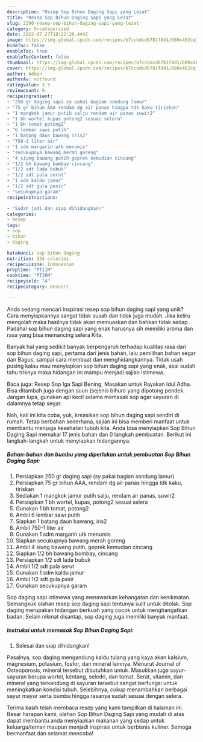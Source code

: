 ```yaml
---
description: "Resep Sop Bihun Daging Sapi yang Lezat"
title: "Resep Sop Bihun Daging Sapi yang Lezat"
slug: 2390-resep-sop-bihun-daging-sapi-yang-lezat
category: Uncategorized
date: 2022-07-27T18:22:26.444Z
image: https://img-global.cpcdn.com/recipes/b7ccbdcd6781f8d1/680x482cq70/sop-bihun-daging-sapi-foto-resep-utama.jpg
hideToc: false
enableToc: true
enableTocContent: false
thumbnail: https://img-global.cpcdn.com/recipes/b7ccbdcd6781f8d1/680x482cq70/sop-bihun-daging-sapi-foto-resep-utama.jpg
cover: https://img-global.cpcdn.com/recipes/b7ccbdcd6781f8d1/680x482cq70/sop-bihun-daging-sapi-foto-resep-utama.jpg
author: Admin
authorAv: notfound
ratingvalue: 3.5
reviewcount: 9
recipeingredient:
- "250 gr daging sapi sy pakai bagian sandung lamur"
- "75 gr bihun AAA rendam dg air panas hingga tdk kaku tiriskan"
- "1 mangkok jamur putih salju rendam air panas suwir2"
- "1 bh wortel kupas potong2 sesuai selera"
- "1 bh tomat potong2"
- "6 lembar sawi putih"
- "1 batang daun bawang iris2"
- "750-1 liter air"
- "1 sdm margarin utk menumis"
- "secukupnya bawang merah goreng"
- "4 siung bawang putih geprek kemudian cincang"
- "1/2 bh bawang bombay cincang"
- "1/2 sdt lada bubuk"
- "1/2 sdt pala serut"
- "1 sdm kaldu jamur"
- "1/2 sdt gula pasir"
- "secukupnya garam"
recipeinstructions:

- "Sudah jadi dan siap dihidangkan!"
categories:
- Resep
tags:
- sop
- bihun
- daging

katakunci: sop bihun daging 
nutrition: 234 calories
recipecuisine: Indonesian
preptime: "PT11M"
cooktime: "PT30M"
recipeyield: "4"
recipecategory: Dessert

---
```





Anda sedang mencari inspirasi resep sop bihun daging sapi yang unik? Cara menyiapkannya sangat tidak susah dan tidak juga mudah. Jika keliru mengolah maka hasilnya tidak akan memuaskan dan bahkan tidak sedap. Padahal sop bihun daging sapi yang enak harusnya sih memiliki aroma dan rasa yang bisa memancing selera Kita.





Banyak hal yang sedikit banyak berpengaruh terhadap kualitas rasa dari sop bihun daging sapi, pertama dari jenis bahan, lalu pemilihan bahan segar dan Bagus, sampai cara membuat dan menghidangkannya. Tidak usah pusing kalau mau menyiapkan sop bihun daging sapi yang enak,      asal sudah tahu triknya maka hidangan ini mampu menjadi sajian istimewa.














Baca juga: Resep Sop Iga Sapi Bening, Masakan untuk Rayakan Idul Adha. Bisa ditambah juga dengan suun (sejenis bihun) yang dipotong pendek. Jangan lupa, gunakan api kecil selama memasak sop agar sayuran di dalamnya tetap segar.






Nah, kali ini kita coba, yuk, kreasikan sop bihun daging sapi sendiri di rumah. Tetap berbahan sederhana, sajian ini bisa memberi manfaat untuk membantu menjaga kesehatan tubuh kita. Anda bisa menyiapkan Sop Bihun Daging Sapi memakai 17 jenis bahan dan 0 langkah pembuatan. Berikut ini langkah-langkah untuk menyiapkan hidangannya.

<!--inarticleads1-->

##### Bahan-bahan dan bumbu yang diperlukan untuk pembuatan Sop Bihun Daging Sapi:

1. Persiapkan 250 gr daging sapi (sy pakai bagian sandung lamur)
1. Persiapkan 75 gr bihun AAA, rendam dg air panas hingga tdk kaku, tiriskan
1. Sediakan 1 mangkok jamur putih salju, rendam air panas, suwir2
1. Persiapkan 1 bh wortel, kupas, potong2 sesuai selera
1. Gunakan 1 bh tomat, potong2
1. Ambil 6 lembar sawi putih
1. Siapkan 1 batang daun bawang, iris2
1. Ambil 750-1 liter air
1. Gunakan 1 sdm margarin utk menumis
1. Siapkan secukupnya bawang merah goreng
1. Ambil 4 siung bawang putih, geprek kemudian cincang
1. Siapkan 1/2 bh bawang bombay, cincang
1. Persiapkan 1/2 sdt lada bubuk
1. Ambil 1/2 sdt pala serut
1. Gunakan 1 sdm kaldu jamur
1. Ambil 1/2 sdt gula pasir
1. Gunakan secukupnya garam


Sop daging sapi istimewa yang menawarkan kehangatan dan kenikmatan. Semangkuk olahan resep sop daging sapi tentunya sulit untuk ditolak. Sop daging merupakan hidangan berkuah yang cocok untuk menghangatkan badan. Selain nikmat disantap, sop daging juga memiliki banyak manfaat. 

<!--inarticleads2-->

##### Instruksi untuk memasak Sop Bihun Daging Sapi:


1. Selesai dan siap dihidangkan!

Pasalnya, sop daging mengandung kaldu tulang yang kaya akan kalsium, magnesium, potasium, fosfor, dan mineral lainnya. Menurut Journal of Osteoporosis, mineral tersebut dibutuhkan untuk. Masukkan juga sayur-sayuran berupa wortel, kentang, seledri, dan tomat. Serat, vitamin, dan mineral yang terkandung di sayuran tersebut sangat berfungsi untuk meningkatkan kondisi tubuh. Selebihnya, cukup menambahkan berbagai sayur mayur serta bumbu hingga rasanya sudah sesuai dengan selera. 

Terima kasih telah membaca resep yang kami tampilkan di halaman ini. Besar harapan kami, olahan Sop Bihun Daging Sapi yang mudah di atas dapat membantu anda menyiapkan makanan yang sedap untuk keluarga/teman maupun menjadi inspirasi untuk berbisnis kuliner. Semoga bermanfaat dan selamat mencoba!
